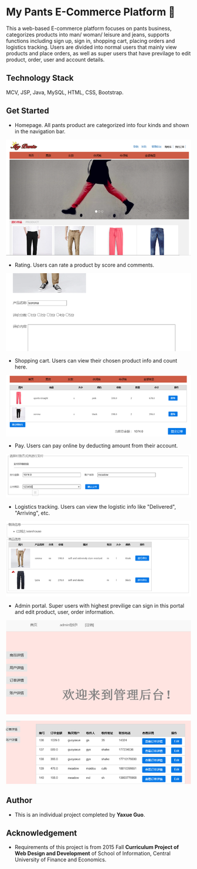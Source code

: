 # My Pants E-Commerce Platform 👖

This a web-based E-commerce platform focuses on pants business, categorizes products into man/ woman/ leisure and jeans, supports functions including sign up, sign in, shopping cart, placing orders and logistics tracking. Users are divided into normal users that mainly view products and place orders, as well as super users that have previlage to edit product, order, user and account details. 

## Technology Stack

MCV, JSP, Java, MySQL, HTML, CSS, Bootstrap.

## Get Started

  * Homepage. All pants product are categorized into four kinds and shown in the navigation bar. 

![](screenshot/homepage.png)

  * Rating. Users can rate a product by score and comments.

![](screenshot/rate.png)

  * Shopping cart. Users can view their chosen product info and count here.

![](screenshot/shopcart.png)

  * Pay. Users can pay online by deducting amount from their account.

![](screenshot/pay.png)

  * Logistics tracking. Users can view the logistic info like "Delivered", "Arriving", etc.

![](screenshot/logistic.png)

  * Admin portal. Super users with highest previlige can sign in this portal and edit product, user, order information.

![](screenshot/admin-1.png)

![](screenshot/admin-2.png)

## Author

 * This is an individual project completed by **Yaxue Guo**.
 
## Acknowledgement

  * Requirements of this project is from 2015 Fall **Curriculum Project of Web Design and Development** of School of Information, Central University of Finance and Economics.
  